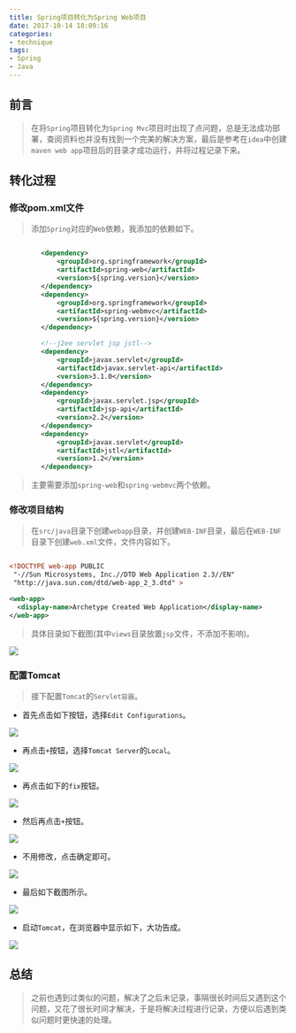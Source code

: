 ```yaml
---
title: Spring项目转化为Spring Web项目
date: 2017-10-14 18:09:16
categories:
- technique
tags:
- Spring
- Java
---
```


## 前言

> 在将`Spring`项目转化为`Spring Mvc`项目时出现了点问题，总是无法成功部署，查阅资料也并没有找到一个完美的解决方案，最后是参考在`idea`中创建`maven web app`项目后的目录才成功运行，并将过程记录下来。

## 转化过程

### 修改pom.xml文件

> 添加`Spring`对应的`Web`依赖，我添加的依赖如下。

```xml

        <dependency>
            <groupId>org.springframework</groupId>
            <artifactId>spring-web</artifactId>
            <version>${spring.version}</version>
        </dependency>
        <dependency>
            <groupId>org.springframework</groupId>
            <artifactId>spring-webmvc</artifactId>
            <version>${spring.version}</version>
        </dependency>

        <!--j2ee servlet jsp jstl-->
        <dependency>
            <groupId>javax.servlet</groupId>
            <artifactId>javax.servlet-api</artifactId>
            <version>3.1.0</version>
        </dependency>
        <dependency>
            <groupId>javax.servlet.jsp</groupId>
            <artifactId>jsp-api</artifactId>
            <version>2.2</version>
        </dependency>
        <dependency>
            <groupId>javax.servlet</groupId>
            <artifactId>jstl</artifactId>
            <version>1.2</version>
        </dependency>


```

> 主要需要添加`spring-web`和`spring-webmvc`两个依赖。

### 修改项目结构

> 在`src/java`目录下创建`webapp`目录，并创建`WEB-INF`目录，最后在`WEB-INF`目录下创建`web.xml`文件，文件内容如下。

```xml

<!DOCTYPE web-app PUBLIC
 "-//Sun Microsystems, Inc.//DTD Web Application 2.3//EN"
 "http://java.sun.com/dtd/web-app_2_3.dtd" >

<web-app>
  <display-name>Archetype Created Web Application</display-name>
</web-app>


```

> 具体目录如下截图(其中`views`目录放置`jsp`文件，不添加不影响)。

![](https://raw.githubusercontent.com/leesf/blogPhotos/master/project-structure.png)

### 配置Tomcat

> 接下配置`Tomcat`的`Servlet容器`。

* 首先点击如下按钮，选择`Edit Configurations`。

![](https://raw.githubusercontent.com/leesf/blogPhotos/master/config-entrance.png)

* 再点击`+`按钮，选择`Tomcat Server`的`Local`。

![](https://raw.githubusercontent.com/leesf/blogPhotos/master/config-1.png)

* 再点击如下的`fix`按钮。

![](https://raw.githubusercontent.com/leesf/blogPhotos/master/config-2.png)

* 然后再点击`+`按钮。

![](https://raw.githubusercontent.com/leesf/blogPhotos/master/config-3.png)

* 不用修改，点击确定即可。

![](https://raw.githubusercontent.com/leesf/blogPhotos/master/config-4.png)

* 最后如下截图所示。

![](https://raw.githubusercontent.com/leesf/blogPhotos/master/config-5.png)

* 启动`Tomcat`，在浏览器中显示如下，大功告成。

![](https://raw.githubusercontent.com/leesf/blogPhotos/master/config-success.png)

## 总结

> 之前也遇到过类似的问题，解决了之后未记录，事隔很长时间后又遇到这个问题，又花了很长时间才解决，于是将解决过程进行记录，方便以后遇到类似问题时更快速的处理。






